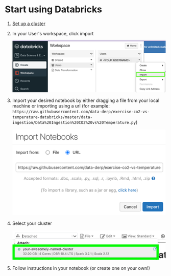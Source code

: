 # Start using Databricks
1. [Set up a cluster](./setup-cluster.md)
1. In your User's workspace, click import

   ![databricks-import](./assets/databricks-import.png)

2. Import your desired notebook by either dragging a file from your local machine or importing using a url (for example: `https://raw.githubusercontent.com/data-derp/exercise-co2-vs-temperature-databricks/master/data-ingestion/Data%20Ingestion%20CO2%20vs%20Temperature.py`)

   ![databricks-import-url](./assets/databricks-import-url.png)

3. Select your cluster

   ![databricks-select-cluster.png](./assets/databricks-select-cluster.png)

5. Follow instructions in your notebook (or create one on your own!)